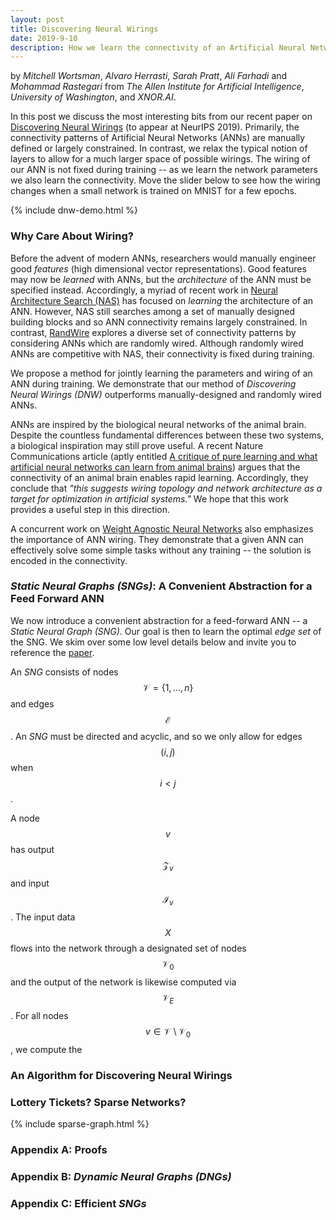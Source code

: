 ```yaml
---
layout: post
title: Discovering Neural Wirings
date: 2019-9-10
description: How we learn the connectivity of an Artificial Neural Network.
---
```

by _Mitchell Wortsman_, _Alvaro Herrasti_, _Sarah Pratt_, _Ali Farhadi_ and _Mohammad Rastegari_ from _The Allen Institute for Artificial Intelligence_, _University of Washington_, and _XNOR.AI_.

In this post we discuss the most interesting bits from our recent paper on [Discovering Neural Wirings](https://arxiv.org/abs/1906.00586) (to appear at NeurIPS 2019). Primarily, the connectivity patterns of Artificial Neural Networks (ANNs) are manually defined or largely constrained. In contrast, we relax the typical notion of layers to allow for a much larger space of possible wirings. The wiring of our ANN is not fixed during training -- as we learn the network parameters we also learn the connectivity. Move the slider below to see how the wiring changes when a small network is trained on MNIST for a few epochs.

{% include dnw-demo.html %}

### Why Care About Wiring?

Before the advent of modern ANNs, researchers would manually engineer good _features_ (high dimensional vector representations). Good features may now be _learned_ with ANNs, but the _architecture_ of the ANN must be specified instead. Accordingly, a myriad of recent work in [Neural Architecture Search (NAS)](https://arxiv.org/abs/1611.01578) has focused on _learning_ the architecture of an ANN.
However, NAS still searches among a set of manually designed building blocks and so ANN connectivity remains largely constrained. In contrast, [RandWire](https://arxiv.org/pdf/1904.01569.pdf) explores a diverse set of connectivity patterns by considering ANNs which are randomly wired.
Although randomly wired ANNs are competitive with NAS, their connectivity is fixed during training.

We propose a method for jointly learning the parameters and wiring of an ANN during training. We demonstrate that our method of _Discovering Neural Wirings (DNW)_ outperforms manually-designed and randomly wired ANNs.

ANNs are inspired by the biological neural networks of the animal brain. Despite the countless fundamental differences between these two systems, a biological inspiration may still prove useful. A recent Nature Communications article (aptly entitled [A critique of pure learning and what artificial neural networks can learn from animal brains](https://www.nature.com/articles/s41467-019-11786-6)) argues that the connectivity of an animal brain enables rapid learning. Accordingly, they conclude that _"this suggests wiring topology and network architecture as a target for optimization in artificial systems."_ We hope that this work provides a useful step in this direction.

A concurrent work on [Weight Agnostic Neural Networks](https://weightagnostic.github.io/) also emphasizes the importance of ANN wiring. They demonstrate that a given ANN can effectively solve some simple tasks without any training -- the solution is encoded in the connectivity.

### _Static Neural Graphs (SNGs)_: A Convenient Abstraction for a Feed Forward ANN

We now introduce a convenient abstraction for a feed-forward ANN -- a _Static Neural Graph (SNG)_. Our goal is then to learn the optimal _edge set_ of the SNG. We skim over some low level details below and invite you to reference the [paper](https://arxiv.org/abs/1906.00586).

An _SNG_ consists of nodes $$\mathcal{V} = \{1,...,n\}$$ and edges $$\mathcal{E}$$. An _SNG_ must be directed and acyclic, and so we only allow for edges $$(i,j)$$ when $$i \lt j$$.

A node $$v$$ has output $$\mathcal{Z}_v$$ and input $$\mathcal{I}_v$$. The input data $$X$$ flows into the network through a designated set of nodes $$\mathcal{V}_0$$ and the output of the network is likewise computed via $$\mathcal{V}_E$$. For all nodes $$v \in \mathcal{V} \setminus \mathcal{V}_0$$, we compute the  

### An Algorithm for Discovering Neural Wirings

### Lottery Tickets? Sparse Networks?

{% include sparse-graph.html %}

### Appendix A: Proofs

### Appendix B: _Dynamic Neural Graphs (DNGs)_

### Appendix C: Efficient _SNGs_

